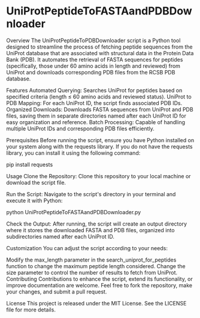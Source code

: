 # UniProtPeptideToFASTAandPDBDownloader
Overview
The UniProtPeptideToPDBDownloader script is a Python tool designed to streamline the process of fetching peptide sequences from the UniProt database that are associated with structural data in the Protein Data Bank (PDB). It automates the retrieval of FASTA sequences for peptides (specifically, those under 60 amino acids in length and reviewed) from UniProt and downloads corresponding PDB files from the RCSB PDB database.

Features
Automated Querying: Searches UniProt for peptides based on specified criteria (length ≤ 60 amino acids and reviewed status).
UniProt to PDB Mapping: For each UniProt ID, the script finds associated PDB IDs.
Organized Downloads: Downloads FASTA sequences from UniProt and PDB files, saving them in separate directories named after each UniProt ID for easy organization and reference.
Batch Processing: Capable of handling multiple UniProt IDs and corresponding PDB files efficiently.

Prerequisites
Before running the script, ensure you have Python installed on your system along with the requests library. If you do not have the requests library, you can install it using the following command:

pip install requests

Usage
Clone the Repository: Clone this repository to your local machine or download the script file.

Run the Script: Navigate to the script's directory in your terminal and execute it with Python:

python UniProtPeptideToFASTAandPDBDownloader.py

Check the Output: After running, the script will create an output directory where it stores the downloaded FASTA and PDB files, organized into subdirectories named after each UniProt ID.

Customization
You can adjust the script according to your needs:

Modify the max_length parameter in the search_uniprot_for_peptides function to change the maximum peptide length considered.
Change the size parameter to control the number of results to fetch from UniProt.
Contributing
Contributions to enhance the script, extend its functionality, or improve documentation are welcome. Feel free to fork the repository, make your changes, and submit a pull request.

License
This project is released under the MIT License. See the LICENSE file for more details.
